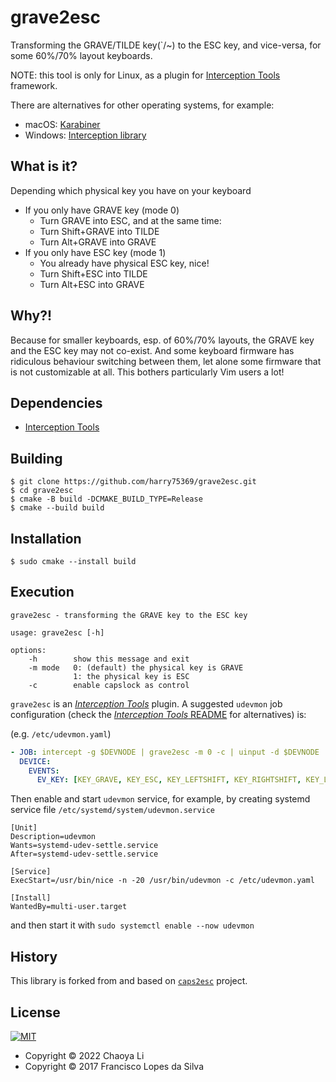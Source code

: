 # grave2esc

Transforming the GRAVE/TILDE key(\`/~) to the ESC key, and vice-versa, for some 60%/70% layout keyboards.

NOTE: this tool is only for Linux, as a plugin for [Interception Tools][interception-tools] framework.

There are alternatives for other operating systems, for example:
- macOS: [Karabiner][]
- Windows: [Interception library][interception]

## What is it?

Depending which physical key you have on your keyboard

- If you only have GRAVE key (mode 0)
  - Turn GRAVE into ESC, and at the same time:
  - Turn Shift+GRAVE into TILDE
  - Turn Alt+GRAVE into GRAVE
- If you only have ESC key (mode 1)
  - You already have physical ESC key, nice!
  - Turn Shift+ESC into TILDE
  - Turn Alt+ESC into GRAVE

## Why?!

Because for smaller keyboards, esp. of 60%/70% layouts, the GRAVE key and the ESC key
may not co-exist. And some keyboard firmware has ridiculous behaviour switching
between them, let alone some firmware that is not customizable at all. This bothers
particularly Vim users a lot!

## Dependencies

- [Interception Tools][interception-tools]

## Building

```text
$ git clone https://github.com/harry75369/grave2esc.git
$ cd grave2esc
$ cmake -B build -DCMAKE_BUILD_TYPE=Release
$ cmake --build build
```

## Installation

```text
$ sudo cmake --install build
```

## Execution

```text
grave2esc - transforming the GRAVE key to the ESC key

usage: grave2esc [-h]

options:
    -h        show this message and exit
    -m mode   0: (default) the physical key is GRAVE
              1: the physical key is ESC
    -c        enable capslock as control
```

`grave2esc` is an [_Interception Tools_][interception-tools] plugin. A suggested
`udevmon` job configuration (check the [_Interception Tools_
README][interception-tools] for alternatives) is:

(e.g. `/etc/udevmon.yaml`)

```yaml
- JOB: intercept -g $DEVNODE | grave2esc -m 0 -c | uinput -d $DEVNODE
  DEVICE:
    EVENTS:
      EV_KEY: [KEY_GRAVE, KEY_ESC, KEY_LEFTSHIFT, KEY_RIGHTSHIFT, KEY_LEFTALT, KEY_RIGHTALT]
```

Then enable and start `udevmon` service, for example, by creating systemd service file
`/etc/systemd/system/udevmon.service`

```
[Unit]
Description=udevmon
Wants=systemd-udev-settle.service
After=systemd-udev-settle.service

[Service]
ExecStart=/usr/bin/nice -n -20 /usr/bin/udevmon -c /etc/udevmon.yaml

[Install]
WantedBy=multi-user.target
```

and then start it with `sudo systemctl enable --now udevmon`

## History

This library is forked from and based on [`caps2esc`][caps2esc] project.

## License

<a href="https://github.com/harry75369/grave2esc/blob/master/LICENSE.md">
    <img src="https://upload.wikimedia.org/wikipedia/commons/thumb/0/0b/License_icon-mit-2.svg/120px-License_icon-mit-2.svg.png" alt="MIT">
</a>

- Copyright © 2022 Chaoya Li
- Copyright © 2017 Francisco Lopes da Silva

[interception-tools]: https://gitlab.com/interception/linux/tools
[caps2esc]: https://gitlab.com/interception/linux/plugins/caps2esc
[karabiner]: https://pqrs.org/osx/karabiner/
[interception]: https://github.com/oblitum/Interception
